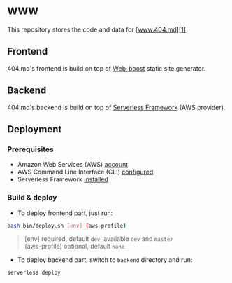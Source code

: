 # www

This repository stores the code and data for [www.404.md][1]

## Frontend

404.md's frontend is build on top of [Web-boost][2] static site generator.

## Backend

404.md's backend is build on top of [Serverless Framework][3] (AWS provider).

## Deployment

### Prerequisites

- Amazon Web Services (AWS) [account][4]
- AWS Command Line Interface (CLI) [configured][5]
- Serverless Framework [installed][6]

### Build & deploy

* To deploy frontend part, just run:

```bash
bash bin/deploy.sh [env] (aws-profile)
```
> [env] required, default `dev`, available `dev` and `master` \
(aws-profile) optional, default `none`

* To deploy backend part, switch to `backend` directory and run:

```bash
serverless deploy
```

[1]: https://www.404.md
[2]: https://github.com/ddimitrioglo/web-boost
[3]: https://github.com/serverless/serverless
[4]: https://www.youtube.com/watch?v=WviHsoz8yHk
[5]: https://docs.aws.amazon.com/cli/latest/userguide/cli-chap-getting-started.html
[6]: https://github.com/serverless/serverless#quick-start
